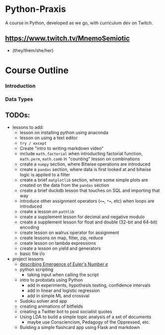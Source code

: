 # Python-Praxis
A course in Python, developed as we go, with curriculum dev on Twitch.



## https://www.twitch.tv/MnemoSemiotic
* (they/them/she/her)

# Course Outline


### Introduction

### Data Types




## TODOs:
* lessons to add:
    * lesson on installing python using anaconda
    * lesson on using a text editor
    * `try / except`
    * Create "intro to writing markdown video"
    * include `math.factorial` when introducting factorial function, `math.perm`, `math.comb` in "counting" lesson on combinations
    * create a `numpy` section, where Bitwise operations are introduced
    * create a `pandas` section, where data is first looked at and bitwise logic is applied to a filter
    * create a brief `matplotlib` section, where some simple plots are created on the data from the `pandas` section
    * create a brief duckdb lesson that touches on SQL and importing that way
    * introduce other assignment operators (`+=`, `*=`, etc) when loops are introduced
    * create a lesson on `pathlib`
    * create a supplement lesson for decimal and negative modulo
    * create a supplement lesson for float and double (32-bit and 64-bit) encoding
    * create lesson on walrus operator for assignment
    * create lessons on map, filter, zip, reduce
    * create lesson on lambda expressions
    * create a lesson on yield and generators
    * basic file i/o
* project lessons
    * [describing Emergence of Euler's Number $e$](https://www.youtube.com/watch?v=Mw52nDwPh8k&list=PL5T50pwCrPUrIxYqP8jC8ctUUItW6csXG)
    * python scripting
        * taking input when calling the script
    * intro to probstats using Python
        * add in experiments, hypothesis testing, confidence intervals
        * add in linear and logistic regression
        * add in simple ML and crossval
    * Sudoku solver and app
    * creating animations of bitfields
    * creating a Twitter bot to post socialist quotes
    * Using LDA to build a simple topic analysis of a set of documents
        * maybe use Consciencism, Pedagogy of the Oppressed, etc.
    * Building a simple flashcard app using Flask and markdown
